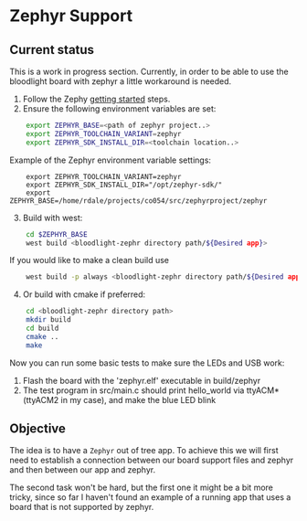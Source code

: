 # Zephyr Support

## Current status

This is a work in progress section. Currently, in order to be able to use the bloodlight board with zephyr a little workaround is needed.

1. Follow the Zephy [getting started](pw) steps.
2. Ensure the following environment variables are set:

```sh
    export ZEPHYR_BASE=<path of zephyr project..>
    export ZEPHYR_TOOLCHAIN_VARIANT=zephyr
    export ZEPHYR_SDK_INSTALL_DIR=<toolchain location..>
```

  Example of the Zephyr environment variable settings:
```
    export ZEPHYR_TOOLCHAIN_VARIANT=zephyr
    export ZEPHYR_SDK_INSTALL_DIR="/opt/zephyr-sdk/"
    export ZEPHYR_BASE=/home/rdale/projects/co054/src/zephyrproject/zephyr

```

3. Build with west:

```sh
    cd $ZEPHYR_BASE
    west build <bloodlight-zephr directory path/${Desired app}>
```

If you would like to make a clean build use

```sh
    west build -p always <bloodlight-zephr directory path/${Desired app}>
```

4. Or build with cmake if preferred:

```sh
    cd <bloodlight-zephr directory path>
    mkdir build
    cd build
    cmake ..
    make
```

Now you can run some basic tests to make sure the LEDs and USB work:

1. Flash the board with the 'zephyr.elf' executable in build/zephyr
2. The test program in src/main.c should print hello_world via ttyACM* (ttyACM2 in my case), and make the blue LED blink

## Objective

The idea is to have a `Zephyr` out of tree app. To achieve this we will first need to establish a connection between our board support files and zephyr and then between our app and zephyr.

The second task won't be hard, but the first one it might be a bit more tricky, since so far I haven't found an example of a running app that uses a board that is not supported by zephyr.
